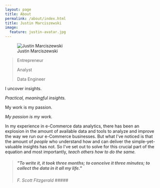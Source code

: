 ```yaml
---
layout: page
title: About
permalink: /about/index.html
title: Justin Marciszewski
image:
  feature: justin-avatar.jpg
---
```

<figure>
  <img src="{{ site.url }}/images/justin-avatar.jpg" alt="Justin Marciszewski">
  <figcaption>Justin Marciszewski</figcaption>
</figure>

>Entrepreneur
>
>Analyst
>
>Data Engineer

I
uncover
insights.


*Practical, meaningful insights.*


My work is my passion.

*My passion is my work.*

In my experience in e-Commerce data analytics, there has been an explosion in the amount of available data and tools to analyze and improve the way we run our e-Commerce businesses. But what I've noticed is that the amount of *people* who understand how and can deliver the simple-yet-valuable insights has not.  So I've set out to solve for this crucial part of the equation and most importantly, *teach others how to do the same.*

> ##### *"To write it, it took three months; to conceive it three minutes; to collect the data in it all my life."*
> *F. Scott Fitzgerald* #####
